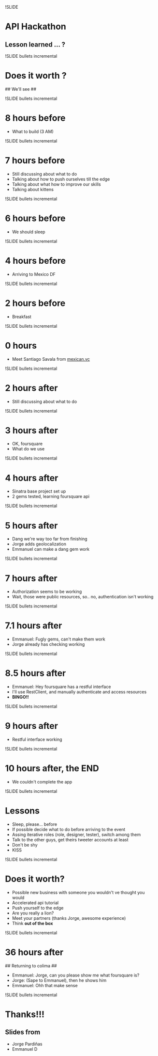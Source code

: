 !SLIDE 
# API Hackathon #
## Lesson learned ... ? ##


!SLIDE bullets incremental
# Does it worth ? #
## We'll see ##


!SLIDE bullets incremental
# 8 hours before #

* What to build (3 AM)


!SLIDE bullets incremental
# 7 hours before  #

* Still discussing about what to do
* Talking about how to push ourselves till the edge
* Talking about what how to improve our skills
* Talking about kittens


!SLIDE bullets incremental
# 6 hours before  #

* We should sleep


!SLIDE bullets incremental
# 4 hours before  #

* Arriving to Mexico DF


!SLIDE bullets incremental
# 2 hours before  #

* Breakfast


!SLIDE bullets incremental
# 0 hours #

* Meet Santiago Savala from [mexican.vc](http://mexican.vc/)


!SLIDE bullets incremental
# 2 hours after #

* Still discussing about what to do


!SLIDE bullets incremental
# 3 hours after #

* OK, foursquare 
* What do we use


!SLIDE bullets incremental
# 4 hours after #

* Sinatra base project set up
* 2 gems tested, learning foursquare api


!SLIDE bullets incremental
# 5 hours after #

* Dang we're way too far from finishing
* Jorge adds geolocalization
* Emmanuel can make a dang gem work


!SLIDE bullets incremental
# 7 hours after #

* Authorization seems to be working
* Wait, those were public resources, so.. no, authentication isn't
  working


!SLIDE bullets incremental
# 7.1 hours after #

* Emmanuel: Fugly gems, can't make them work
* Jorge already has checking working


!SLIDE bullets incremental
# 8.5 hours after #

* Emmanuel: Hey foursquare has a restful interface
* I'll use RestClient, and manually authenticate and access resources
* **BINGO!!**


!SLIDE bullets incremental
# 9 hours after #

* Restful interface working


!SLIDE bullets incremental
# 10 hours after, the END #

* We couldn't complete the app


!SLIDE bullets incremental
# Lessons #

* Sleep, please... before
* If possible decide what to do before arriving to the event
* Assing iterative roles (role, designer, tester), switch among them
* Talk to the other guys, get theirs tweeter accounts at least
* Don't be shy
* KISS


!SLIDE bullets incremental
# Does it worth? #

* Possible new business with someone you wouldn't ve thought you would
* Accelerated api tutorial
* Push yourself to the edge
* Are you really a lion?
* Meet your partners (thanks Jorge, awesome experience)
* Think **out of the box**


!SLIDE bullets incremental
# 36 hours after #
## Returning to colima ##

* Emmanuel: Jorge, can you please show me what foursquare is?
* Jorge: (Sape to Emmanuel), then he shows him
* Emmanuel: Ohh that make sense


!SLIDE bullets incremental
# Thanks!!! #
## Slides from ##

* Jorge Pardiñas
* Emmanuel D
